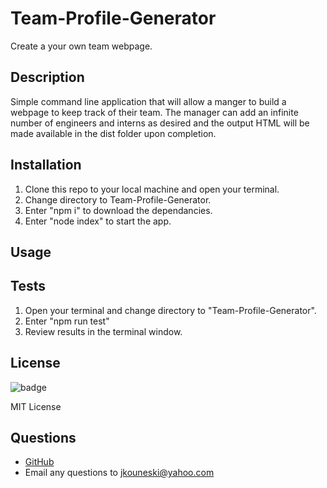 # Team-Profile-Generator
Create a your own team webpage.

## Description
Simple command line application that will allow a manger to build a webpage to keep track of their team. The manager can add an infinite number of engineers and interns as desired and the output HTML will be made available in the dist folder upon completion.

## Installation
1. Clone this repo to your local machine and open your terminal.
2. Change directory to Team-Profile-Generator.
3. Enter "npm i" to download the dependancies.
4. Enter "node index" to start the app.

## Usage

## Tests
1. Open your terminal and change directory to "Team-Profile-Generator".
2. Enter "npm run test"
3. Review results in the terminal window.

## License

![badge](https://img.shields.io/static/v1?label=license&message=MIT&color=blue)

MIT License

## Questions
- [GitHub](https://github.com/jkouneski)
- Email any questions to jkouneski@yahoo.com
